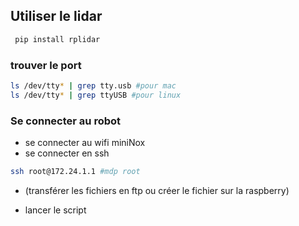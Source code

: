 ## Utiliser le lidar

```sh
 pip install rplidar
```

### trouver le port

```sh
ls /dev/tty* | grep tty.usb #pour mac
ls /dev/tty* | grep ttyUSB #pour linux
```

### Se connecter au robot

- se connecter au wifi miniNox
- se connecter en ssh

```sh
ssh root@172.24.1.1 #mdp root
```

- (transférer les fichiers en ftp ou créer le fichier sur la raspberry)

- lancer le script
